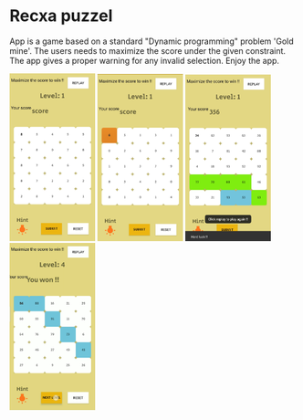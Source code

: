 # Recxa puzzel

App is a game based on a standard "Dynamic programming" problem 'Gold mine'. The users needs to maximize the score under the given constraint. The app gives a proper warning for any invalid selection. Enjoy the app. 

<i float = "left">
<img src = "images/IMG_20200920_200637.jpg" width="150"/>
<img src = "images/IMG_20200920_200657.jpg" width = "150"/>
<img src = "images/IMG_20200920_200715.jpg" width = "150"/>
<img src = "images/IMG_20200920_200727.jpg" width = "150"/>
</i>
